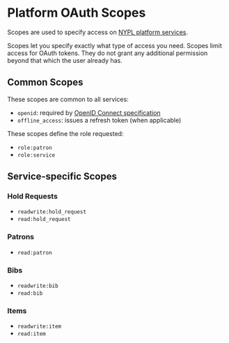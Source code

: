 # Platform OAuth Scopes

Scopes are used to specify access on [NYPL platform services](http://platformdocs.nypl.org/).

Scopes let you specify exactly what type of access you need. Scopes limit access for OAuth tokens. They do not grant any additional permission beyond that which the user already has.

## Common Scopes

These scopes are common to all services:

- `openid`: required by [OpenID Connect specification](http://openid.net/specs/openid-connect-core-1_0.html#AuthRequest)
- `offline_access`: issues a refresh token (when applicable)

These scopes define the role requested:

- `role:patron`
- `role:service`

## Service-specific Scopes

### Hold Requests

- `readwrite:hold_request`
- `read:hold_request`

### Patrons

- `read:patron`

### Bibs

- `readwrite:bib`
- `read:bib`

### Items

- `readwrite:item`
- `read:item`
